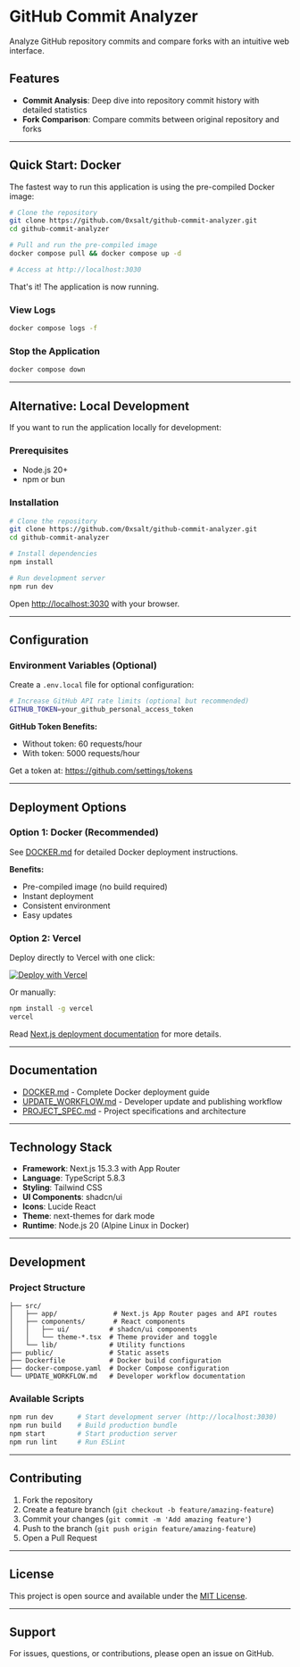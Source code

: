 # GitHub Commit Analyzer

Analyze GitHub repository commits and compare forks with an intuitive web interface.

## Features

- **Commit Analysis**: Deep dive into repository commit history with detailed statistics
- **Fork Comparison**: Compare commits between original repository and forks

---

## Quick Start: Docker

The fastest way to run this application is using the pre-compiled Docker image:

```bash
# Clone the repository
git clone https://github.com/0xsalt/github-commit-analyzer.git
cd github-commit-analyzer

# Pull and run the pre-compiled image
docker compose pull && docker compose up -d

# Access at http://localhost:3030
```

That's it! The application is now running.

### View Logs
```bash
docker compose logs -f
```

### Stop the Application
```bash
docker compose down
```

---

## Alternative: Local Development

If you want to run the application locally for development:

### Prerequisites
- Node.js 20+
- npm or bun

### Installation
```bash
# Clone the repository
git clone https://github.com/0xsalt/github-commit-analyzer.git
cd github-commit-analyzer

# Install dependencies
npm install

# Run development server
npm run dev
```

Open [http://localhost:3030](http://localhost:3030) with your browser.

---

## Configuration

### Environment Variables (Optional)

Create a `.env.local` file for optional configuration:

```bash
# Increase GitHub API rate limits (optional but recommended)
GITHUB_TOKEN=your_github_personal_access_token
```

**GitHub Token Benefits:**
- Without token: 60 requests/hour
- With token: 5000 requests/hour

Get a token at: https://github.com/settings/tokens

---

## Deployment Options

### Option 1: Docker (Recommended)

See [DOCKER.md](./DOCKER.md) for detailed Docker deployment instructions.

**Benefits:**
- Pre-compiled image (no build required)
- Instant deployment
- Consistent environment
- Easy updates

### Option 2: Vercel

Deploy directly to Vercel with one click:

[![Deploy with Vercel](https://vercel.com/button)](https://vercel.com/new/clone?repository-url=https://github.com/0xsalt/github-commit-analyzer)

Or manually:
```bash
npm install -g vercel
vercel
```

Read [Next.js deployment documentation](https://nextjs.org/docs/app/building-your-application/deploying) for more details.

---

## Documentation

- [DOCKER.md](./DOCKER.md) - Complete Docker deployment guide
- [UPDATE_WORKFLOW.md](./UPDATE_WORKFLOW.md) - Developer update and publishing workflow
- [PROJECT_SPEC.md](./PROJECT_SPEC.md) - Project specifications and architecture

---

## Technology Stack

- **Framework**: Next.js 15.3.3 with App Router
- **Language**: TypeScript 5.8.3
- **Styling**: Tailwind CSS
- **UI Components**: shadcn/ui
- **Icons**: Lucide React
- **Theme**: next-themes for dark mode
- **Runtime**: Node.js 20 (Alpine Linux in Docker)

---

## Development

### Project Structure
```
├── src/
│   ├── app/              # Next.js App Router pages and API routes
│   ├── components/       # React components
│   │   ├── ui/          # shadcn/ui components
│   │   └── theme-*.tsx  # Theme provider and toggle
│   └── lib/             # Utility functions
├── public/              # Static assets
├── Dockerfile           # Docker build configuration
├── docker-compose.yaml  # Docker Compose configuration
└── UPDATE_WORKFLOW.md   # Developer workflow documentation
```

### Available Scripts

```bash
npm run dev      # Start development server (http://localhost:3030)
npm run build    # Build production bundle
npm start        # Start production server
npm run lint     # Run ESLint
```

---

## Contributing

1. Fork the repository
2. Create a feature branch (`git checkout -b feature/amazing-feature`)
3. Commit your changes (`git commit -m 'Add amazing feature'`)
4. Push to the branch (`git push origin feature/amazing-feature`)
5. Open a Pull Request

---

## License

This project is open source and available under the [MIT License](LICENSE).

---

## Support

For issues, questions, or contributions, please open an issue on GitHub.
